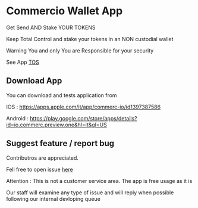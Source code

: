# Commercio Wallet App
Get Send AND Stake YOUR TOKENS

Keep Total Control and stake your tokens in an NON custodial wallet

Warning You and only You are Responsible for your security 

See App [TOS]()   


## Download App

You can download and tests application from 

IOS : https://apps.apple.com/it/app/commerc-io/id1397387586

Android : https://play.google.com/store/apps/details?id=io.commerc.preview.one&hl=it&gl=US


## Suggest feature / report bug

Contributros are appreciated. 

Fell free to open issue [here](https://github.com/commercionetwork/Commercio-Wallet-App/issues)  

Attention : This is not a customer service area. The app is free usage as it is 

Our staff will examine any type of issue and will reply when possible following our internal devloping queue

